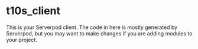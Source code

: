 # t10s_client

This is your Serverpod client. The code in here is mostly generated by
Serverpod, but you may want to make changes if you are adding modules to your
project.
